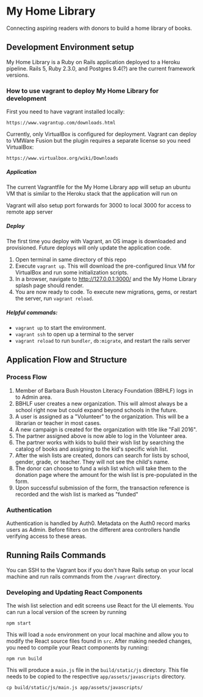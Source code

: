 # My Home Library
Connecting aspiring readers with donors to build a home library of books.

## Development Environment setup

My Home Library is a Ruby on Rails application deployed to a Heroku pipeline. Rails 5, Ruby 2.3.0, and Postgres 9.4(?) are the current framework versions.

### How to use vagrant to deploy My Home Library for development

First you need to have vagrant installed locally:

    https://www.vagrantup.com/downloads.html

Currently, only VirtualBox is configured for deployment. Vagrant can deploy to VMWare Fusion but the plugin requires a separate license so you need VirtualBox:

    https://www.virtualbox.org/wiki/Downloads

##### Application

The current Vagrantfile for the My Home Library app will setup an ubuntu VM that is similar to the Heroku stack that the application will run on

Vagrant will also setup port forwards for 3000 to local 3000 for access to remote app server

##### Deploy

The first time you deploy with Vagrant, an OS image is downloaded and provisioned. Future deploys will only update the application code.

1. Open terminal in same directory of this repo
1. Execute `vagrant up`. This will download the pre-configured linux VM for VirtualBox and run some initialization scripts.
1. In a browser, navigate to http://127.0.0.1:3000/ and the My Home Library splash page should render.
1. You are now ready to code. To execute new migrations, gems, or restart the server, run `vagrant reload`.

##### Helpful commands:

* `vagrant up` to start the environment.
* `vagrant ssh` to open up a terminal to the server
* `vagrant reload` to run `bundler`, `db:migrate`, and restart the rails server

## Application Flow and Structure

### Process Flow

1. Member of Barbara Bush Houston Literacy Foundation (BBHLF) logs in to Admin area.
1. BBHLF user creates a new organization. This will almost always be a school right now but could expand beyond schools in the future.
1. A user is assigned as a "Volunteer" to the organization. This will be a librarian or teacher in most cases.
1. A new campaign is created for the organization with title like "Fall 2016".
1. The partner assigned above is now able to log in the Volunteer area.
1. The partner works with kids to build their wish list by searching the catalog of books and assigning to the kid's specific wish list.
1. After the wish lists are created, donors can search for lists by school, gender, grade, or teacher. They will not see the child's name.
1. The donor can choose to fund a wish list which will take them to the donation page where the amount for the wish list is pre-populated in the form.
1. Upon successful submission of the form, the transaction reference is recorded and the wish list is marked as "funded"

### Authentication

Authentication is handled by Auth0. Metadata on the Auth0 record marks users as Admin. Before filters on the different area controllers handle verifying access to these areas.

## Running Rails Commands

You can SSH to the Vagrant box if you don't have Rails setup on your local machine and run rails commands from the `/vagrant` directory.

### Developing and Updating React Components

The wish list selection and edit screens use React for the UI elements. You can run a local version of the screen by running

    npm start

This will load a `node` environment on your local machine and allow you to modify the React source files found in `src`. After making needed changes, you need to compile your React components by running:

    npm run build

This will produce a `main.js` file in the `build/static/js` directory. This file needs to be copied to the respective `app/assets/javascripts` directory.

    cp build/static/js/main.js app/assets/javascripts/
